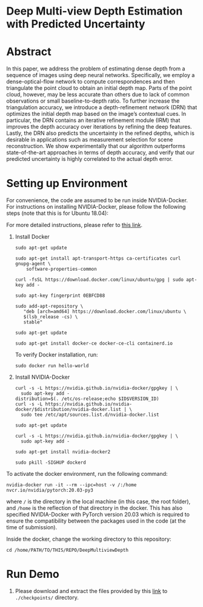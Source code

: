 # Deep Multi-view Depth Estimation with Predicted Uncertainty

# Abstract

In this paper, we address the problem of estimating dense depth from a sequence of images using deep neural networks. Specifically, we employ a dense-optical-flow network to compute correspondences and then triangulate the point cloud to obtain an initial depth map. Parts of the point cloud, however, may be less accurate than others due to lack of common observations or small baseline-to-depth ratio. To further increase the triangulation accuracy, we introduce a depth-refinement network (DRN) that optimizes the initial depth map based on the image’s contextual cues. In particular, the DRN contains an iterative refinement module (IRM) that improves the depth accuracy over iterations by refining the deep features. Lastly, the DRN also predicts the uncertainty in the refined depths, which is desirable in applications such as measurement selection for scene reconstruction. We show experimentally that our algorithm outperforms state-of-the-art approaches in terms of depth accuracy, and verify that our predicted uncertainty is highly correlated to the actual depth error.

# Setting up Environment

For convenience, the code are assumed to be run inside NVIDIA-Docker. For instructions on installing NVIDIA-Docker, please follow the following steps (note that this is for Ubuntu 18.04):

For more detailed instructions, please refer to [this link](https://cnvrg.io/how-to-setup-docker-and-nvidia-docker-2-0-on-ubuntu-18-04/).

1. Install Docker

    ```
    sudo apt-get update

    sudo apt-get install apt-transport-https ca-certificates curl gnupg-agent \
        software-properties-common

    curl -fsSL https://download.docker.com/linux/ubuntu/gpg | sudo apt-key add -

    sudo apt-key fingerprint 0EBFCD88

    sudo add-apt-repository \
       "deb [arch=amd64] https://download.docker.com/linux/ubuntu \
       $(lsb_release -cs) \
       stable"

    sudo apt-get update

    sudo apt-get install docker-ce docker-ce-cli containerd.io
    ```

    To verify Docker installation, run:

    ```
    sudo docker run hello-world
    ```

2. Install NVIDIA-Docker

    ```
    curl -s -L https://nvidia.github.io/nvidia-docker/gpgkey | \
      sudo apt-key add -
    distribution=$(. /etc/os-release;echo $ID$VERSION_ID)
    curl -s -L https://nvidia.github.io/nvidia-docker/$distribution/nvidia-docker.list | \
      sudo tee /etc/apt/sources.list.d/nvidia-docker.list

    sudo apt-get update

    curl -s -L https://nvidia.github.io/nvidia-docker/gpgkey | \
      sudo apt-key add -

    sudo apt-get install nvidia-docker2

    sudo pkill -SIGHUP dockerd
    ```

To activate the docker environment, run the following command:

```
nvidia-docker run -it --rm --ipc=host -v /:/home nvcr.io/nvidia/pytorch:20.03-py3
```

where `/` is the directory in the local machine (in this case, the root folder), and `/home` is the reflection of that directory in the docker.
This has also specified NVIDIA-Docker with PyTorch version 20.03 which is required to ensure the compatibility
between the packages used in the code (at the time of submission).

Inside the docker, change the working directory to this repository:
```
cd /home/PATH/TO/THIS/REPO/DeepMultiviewDepth
```

# Run Demo
1. Please download and extract the files provided by this [link](https://drive.google.com/file/d/1mNiZaDtmzxNSjHGUAZy9qwQ8Ek3ffJJO/view?usp=sharing) to `./checkpoints/` directory.
